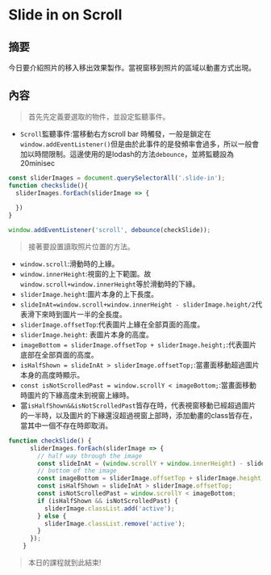 # Slide in on Scroll

## 摘要

今日要介紹照片的移入移出效果製作。當視窗移到照片的區域以動畫方式出現。

## 內容

> 首先先定義要選取的物件，並設定監聽事件。

- `Scroll`監聽事件:當移動右方scroll bar 時觸發，一般是鎖定在`window.addEventListener()`但是由於此事件的是發頻率會過多，所以一般會加以時間限制。這邊使用的是lodash的方法`debounce`，並將監聽設為20minisec

```javascript
const sliderImages = document.querySelectorAll('.slide-in');
function checkslide(){
  sliderImages.forEach(sliderImage => {
    
  })
}

window.addEventListener('scroll', debounce(checkSlide));
```

>接著要設置讀取照片位置的方法。

- `window.scroll`:滑動時的上緣。
- `window.innerHeight`:視窗的上下範圍。故`window.scroll+window.innerHeight`等於滑動時的下緣。
- `sliderImage.height`:圖片本身的上下長度。 
- `slideInAt=window.scroll+window.innerHeight - sliderImage.height/2`代表滑下來時到圖片一半的全長度。
- `sliderImage.offsetTop`:代表圖片上緣在全部頁面的高度。
- `sliderImage.height`: 表圖片本身的高度。
- `imageBottom = sliderImage.offsetTop + sliderImage.height;`:代表圖片底部在全部頁面的高度。
- `isHalfShown = slideInAt > sliderImage.offsetTop;`:當畫面移動超過圖片本身的高度時顯示。
- `const isNotScrolledPast = window.scrollY < imageBottom;`:當畫面移動時圖片的下緣高度未到視窗上緣時。
- 當`isHalfShown&&isNotScrolledPast`皆存在時，代表視窗移動已經超過圖片的一半時，以及圖片的下緣還沒超過視窗上部時，添加動畫的class皆存在，當其中一個不存在時即取消。

```javascript
function checkSlide() {
      sliderImages.forEach(sliderImage => {
        // half way through the image
        const slideInAt = (window.scrollY + window.innerHeight) - sliderImage.height / 2;
        // bottom of the image
        const imageBottom = sliderImage.offsetTop + sliderImage.height;
        const isHalfShown = slideInAt > sliderImage.offsetTop;
        const isNotScrolledPast = window.scrollY < imageBottom;
        if (isHalfShown && isNotScrolledPast) {
          sliderImage.classList.add('active');
        } else {
          sliderImage.classList.remove('active');
        }
      });
    }
```

>本日的課程就到此結束!



